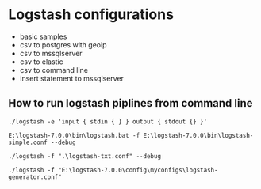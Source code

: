 # Logstash configurations
- basic samples
- csv to postgres with geoip
- csv to mssqlserver
- csv to elastic
- csv to command line
- insert statement to mssqlserver

## How to run logstash piplines from command line
```
./logstash -e 'input { stdin { } } output { stdout {} }'

E:\logstash-7.0.0\bin\logstash.bat -f E:\logstash-7.0.0\bin\logstash-simple.conf --debug

./logstash -f ".\logstash-txt.conf" --debug

./logstash -f "E:\logstash-7.0.0\config\myconfigs\logstash-generator.conf"

```




